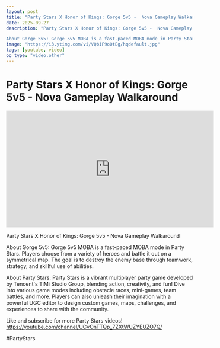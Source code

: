 ```yaml
---
layout: post
title: "Party Stars X Honor of Kings: Gorge 5v5 -  Nova Gameplay Walkaround"
date: 2025-09-27
description: "Party Stars X Honor of Kings: Gorge 5v5 -  Nova Gameplay Walkaround

About Gorge 5v5: Gorge 5v5 MOBA is a fast-paced MOBA mode in Party Stars. Players c..."
image: "https://i3.ytimg.com/vi/VQbiF9oOtEg/hqdefault.jpg"
tags: [youtube, video]
og_type: "video.other"
---
```


<script type="application/ld+json">
{
  "@context": "http://schema.org",
  "@type": "VideoObject",
  "name": "Party Stars X Honor of Kings: Gorge 5v5 -  Nova Gameplay Walkaround",
  "description": "Party Stars X Honor of Kings: Gorge 5v5 -  Nova Gameplay Walkaround\n\nAbout Gorge 5v5: Gorge 5v5 MOBA is a fast-paced MOBA mode in Party Stars. Players choose from a variety of heroes and battle it out on a symmetrical map. The goal is to destroy the enemy base through teamwork, strategy, and skillful use of abilities. \n\nAbout Party Stars: Party Stars is a vibrant multiplayer party game developed by Tencent's TiMi Studio Group, blending action, creativity, and fun! Dive into various game modes including obstacle races, mini-games, team battles, and more. Players can also unleash their imagination with a powerful UGC editor to design custom games, maps, challenges, and experiences to share with the community.\n\nLike and subscribe for more Party Stars videos! https://youtube.com/channel/UCvOnTTQp_7ZXtWUZYEUZO7Q/\n\n#PartyStars",
  "thumbnailUrl": "https://i3.ytimg.com/vi/VQbiF9oOtEg/hqdefault.jpg",
  "uploadDate": "2025-09-27T09:37:30",
  "embedUrl": "https://www.youtube.com/embed/VQbiF9oOtEg",
  "publisher": {
    "@type": "Person",
    "name": "Celo Zaga"
  },
  "mainEntityOfPage": {
    "@type": "WebPage",
    "@id": "https://celozaga.github.io/2025/09/27/party-stars-x-honor-of-kings:-gorge-5v5----nova-gameplay-walkaround-VQbiF9oOtEg.html"
  },
  "duration": "PT0M0S"
}
</script>

<script type="application/ld+json">
{
  "@context": "http://schema.org",
  "@type": "BlogPosting",
  "headline": "Party Stars X Honor of Kings: Gorge 5v5 -  Nova Gameplay Walkaround",
  "image": "https://i3.ytimg.com/vi/VQbiF9oOtEg/hqdefault.jpg",
  "publisher": {
    "@type": "Person",
    "name": "Celo Zaga"
  },
  "url": "https://celozaga.github.io/2025/09/27/party-stars-x-honor-of-kings:-gorge-5v5----nova-gameplay-walkaround-VQbiF9oOtEg.html",
  "datePublished": "2025-09-27T09:37:30",
  "dateCreated": "2025-09-27T09:37:30",
  "dateModified": "2025-09-27T09:37:30",
  "description": "Party Stars X Honor of Kings: Gorge 5v5 -  Nova Gameplay Walkaround\n\nAbout Gorge 5v5: Gorge 5v5 MOBA is a fast-paced MOBA mode in Party Stars. Players c...",
  "author": {
    "@type": "Person",
    "name": "Celo Zaga"
  },
  "mainEntityOfPage": {
    "@type": "WebPage",
    "@id": "https://celozaga.github.io/2025/09/27/party-stars-x-honor-of-kings:-gorge-5v5----nova-gameplay-walkaround-VQbiF9oOtEg.html"
  }
}
</script>

<h1 class="youtube-post-title">Party Stars X Honor of Kings: Gorge 5v5 -  Nova Gameplay Walkaround</h1>

<iframe width="560" height="315" src="https://www.youtube.com/embed/VQbiF9oOtEg" class="youtube-post-embed" frameborder="0" allowfullscreen></iframe>

<p class="youtube-post-description">Party Stars X Honor of Kings: Gorge 5v5 -  Nova Gameplay Walkaround

About Gorge 5v5: Gorge 5v5 MOBA is a fast-paced MOBA mode in Party Stars. Players choose from a variety of heroes and battle it out on a symmetrical map. The goal is to destroy the enemy base through teamwork, strategy, and skillful use of abilities. 

About Party Stars: Party Stars is a vibrant multiplayer party game developed by Tencent's TiMi Studio Group, blending action, creativity, and fun! Dive into various game modes including obstacle races, mini-games, team battles, and more. Players can also unleash their imagination with a powerful UGC editor to design custom games, maps, challenges, and experiences to share with the community.

Like and subscribe for more Party Stars videos! https://youtube.com/channel/UCvOnTTQp_7ZXtWUZYEUZO7Q/

#PartyStars</p>
